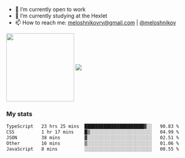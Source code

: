 <!-- ## Hi there, I'm Roman Meloshnikov 👋 -->

<!-- !
[image](https://www.codewars.com/users/meloshnikov/badges/small?theme=light)<br> -->

<!--
Here are some ideas to get you started:

- 🧰 I’m currently open to work
- 👯 I’m looking to collaborate on ...
- 🤔 I’m looking for help with ...
- 💬 Ask me about ...
- 📫 How to reach me: meloshnikov
- 😄 Pronouns: ...
- ⚡ Fun fact: ...
-->

- 🧰 I’m currently open to work
- 🌱 I’m currently studying at the Hexlet
- 📫 How to reach me: meloshnikovrv@gmail.com | [@meloshnikov](https://telegram.me/meloshnikov)

<span>
<a>
<img align="center" height="180em" src="https://github-readme-stats.vercel.app/api?username=meloshnikov&show_icons=true&hide_border=true&&count_private=true&include_all_commits=true" />
</a>
<a>
<img align="center" src="https://github-readme-stats.vercel.app/api/top-langs/?username=meloshnikov&layout=compact&hide_border=true" />
</a>
</span>


### My stats
<!--START_SECTION:waka-->

```txt
TypeScript   23 hrs 25 mins  ██████████████████████▓░░   90.83 %
CSS          1 hr 17 mins    █▒░░░░░░░░░░░░░░░░░░░░░░░   04.99 %
JSON         38 mins         ▓░░░░░░░░░░░░░░░░░░░░░░░░   02.51 %
Other        16 mins         ▒░░░░░░░░░░░░░░░░░░░░░░░░   01.06 %
JavaScript   8 mins          ░░░░░░░░░░░░░░░░░░░░░░░░░   00.55 %
```

<!--END_SECTION:waka-->

